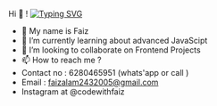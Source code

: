   Hi 👋 !
[![Typing SVG](https://readme-typing-svg.demolab.com?font=Fira+Code&pause=1000&width=435&lines=Frontend+Web+Developer..;Javascript+Developer..;UI%2FUX+Designer)](https://git.io/typing-svg)
- 👀 My name is Faiz
- 🌱 I’m currently learning about advanced JavaScipt
- 💞️ I’m looking to collaborate on Frontend Projects
- 📫 How to reach me ?
- Contact no : 6280465951 (whats'app or call )
- Email : faizalam2432005@gmail.com
- Instagram at @codewithfaiz
<!---
Faizshaikh6280/Faizshaikh6280 is a ✨ special ✨ repository because its `README.md` (this file) appears on your GitHub profile.
You can click the Preview link to take a look at your changes.
--->
